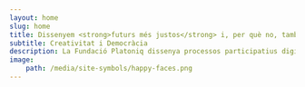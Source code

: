 ```yaml
---
layout: home
slug: home
title: Dissenyem <strong>futurs més justos</strong> i, per què no, també més <strong>divertits</strong> 
subtitle: Creativitat i Democràcia
description: La Fundació Platoniq dissenya processos participatius digitals i facilita metodologies innovadores de participació per contribuir a formar societats i organitzacions més democràtiques, fent ús de tecnologies cíviques obertes.
image: 
    path: /media/site-symbols/happy-faces.png
---
```

